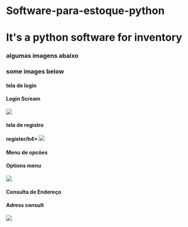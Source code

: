 <h1>Software-para-estoque-python</h1>
<h1>It's a python software for inventory</h1>

<h3>algumas imagens abaixo</h3>
<h3>some images below</h3>

<h4>tela de login</h4>
<h4>Login Scream</h4>
<img src="https://user-images.githubusercontent.com/71628988/155629430-218c4287-aa0c-4f19-b619-86eea01580d3.PNG"/>

<h4>tela de registro</h4>
<h4>register/h4>
<img src="https://user-images.githubusercontent.com/71628988/155629441-d46260fa-6b78-4fa4-98b5-23d9e72ac084.PNG"/>

<h4>Menu de opcões</h4>
<h4>Options menu</h4>
<img src="https://user-images.githubusercontent.com/71628988/155629446-e2dcbe64-f2b1-41c2-a676-86998440c245.PNG"/>

<h4>Consulta de Endereço</h4>
<h4>Adress consult</h4>
<img src="https://user-images.githubusercontent.com/71628988/155629454-87f7b25f-ccae-480c-b7db-c00b06114506.PNG"/>



